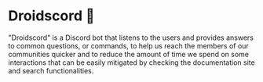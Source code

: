 # Droidscord 🤖

"Droidscord" is a Discord bot that listens to the users and provides answers to common questions, or commands, to help us reach the members of our communities quicker and to reduce the amount of time we spend on some interactions that can be easily mitigated by checking the documentation site and search functionalities.